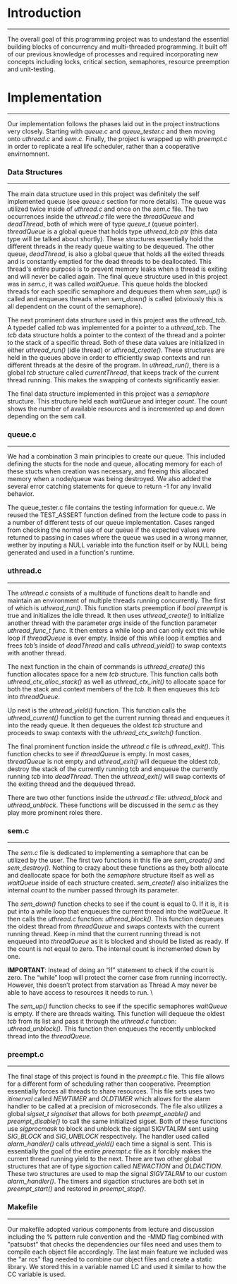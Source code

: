 # Introduction
------
The overall goal of this programming project was to undestand the essential building blocks of concurrency and multi-threaded programming. It built off of our previous knowledge of processes and required incorporating new concepts including locks, critical section, semaphores, resource preemption and unit-testing.
# Implementation
------
Our implementation follows the phases laid out in the project instructions very closely. Starting with *queue.c* and *queue_tester.c* and then moving onto *uthread.c* and *sem.c*. Finally, the project is wrapped up with *preempt.c* in order to replicate a real life scheduler, rather than a cooperative envirnomnent. 
### Data Structures
------
The main data structure used in this project was definitely the self implemented queue (see *queue.c* section for more details). The queue was utilized twice inside of *uthread.c* and once on the *sem.c* file. The two occurrences inside the *uthread.c* file were the *threadQueue* and *deadThread*, both of which were of type *queue_t* (queue pointer). *threadQueue* is a global queue that holds type *uthread_tcb ptr* (this data type will be talked about shortly). These structures essentially hold the different threads in the ready queue waiting to be dequeued. The other queue, *deadThread*, is also a global queue that holds all the exited threads and is constantly emptied for the dead threads to be deallocated. This thread's entire purpose is to prevent memory leaks when a thread is exiting and will never be called again. The final queue structure used in this project was in *sem.c*, it was called *waitQueue*. This queue holds the blocked threads for each specific semaphore and dequeues them when *sem_up()* is called and enqueues threads when *sem_down()* is called (obviously this is all dependent on the count of the semaphore). 

The next prominent data structure used in this project was the *uthread_tcb*. A typedef called *tcb* was implemented for a pointer to a *uthread_tcb*. The *tcb* data structure holds a pointer to the context of the thread and a pointer to the stack of a specific thread. Both of these data values are initialized in either *uthread_run()* (idle thread) or *uthread_create()*. These structures are held in the queues above in order to efficiently swap contexts and run different threads at the desire of the program. In *uthread_run()*, there is a global *tcb* structure called *currentThread*, that keeps track of the current thread running. This makes the swapping of contexts significantly easier. 

The final data structure implemented in this project was a *semaphore* structure. This structure held each *waitQueue* and integer *count*. The count shows the number of available resources and is incremented up and down depending on the sem call. 
### queue.c
------
We had a combination 3 main principles to create our queue. This included defining the stucts for the node and queue, allocating memory for each of these stucts when creation was necessary, and freeing this allocated memory when a node/queue was being destroyed. We also added the several error catching statements for queue to return -1 for any invalid behavior.

The queue_tester.c file contains the testing information for queue.c. We reused the TEST_ASSERT function defined from the lecture code to pass in a number of different tests of our queue implementation. Cases ranged from checking the normal use of our queue if the expected values were returned to passing in cases where the queue was used in a wrong manner, wether by inputing a NULL variable into the function itself or by NULL being generated and used in a function's runtime.
### uthread.c
------
The *uthread.c* consists of a multitude of functions dealt to handle and maintain an environment of multiple threads running concurrently. The first of which is *uthread_run()*. This function starts preemption if *bool preempt* is true and initializes the idle thread. It then uses *uthread_create()* to initialize another thread with the parameter *args* inside of the function parameter *uthread_func_t func*. It then enters a while loop and can only exit this while loop if *threadQueue* is ever empty. Inside of this while loop it empties and frees *tcb*’s inside of *deadThread* and calls *uthread_yield()* to swap contexts with another thread. 

The next function in the chain of commands is *uthread_create()* this function allocates space for a new *tcb* structure. This function calls both *uthread_ctx_alloc_stack()* as well as *uthread_ctx_init()* to allocate space for both the stack and context members of the *tcb*. It then enqueues this *tcb* into *threadQueue*. 

Up next is the *uthread_yield()* function. This function calls the *uthread_current()* function to get the current running thread and enqueues it into the ready queue. It then dequeues the oldest *tcb* structure and proceeds to swap contexts with the *uthread_ctx_switch()* function. 

The final prominent function inside the *uthread.c* file is *uthread_exit()*. This function checks to see if *threadQueue* is empty. In most cases, *threadQueue* is not empty and *uthread_exit()* will dequeue the oldest *tcb*, destroy the stack of the currently running tcb and enqueue the currently running *tcb* into *deadThread*. Then the *uthread_exit()* will swap contexts of the exiting thread and the dequeued thread. 

There are two other functions inside the *uthread.c* file: *uthread_block* and *uthread_unblock*. These functions will be discussed in the *sem.c* as they play more prominent roles there.
### sem.c
------
The *sem.c* file is dedicated to implementing a semaphore that can be utilized by the user. The first two functions in this file are *sem_create()* and *sem_destroy()*. Nothing to crazy about these functions as they both allocate and deallocate space for both the *semaphore* structure itself as well as *waitQueue* inside of each structure created. *sem_create()* also initializes the internal *count* to the number passed through its parameter. 

The *sem_down()* function checks to see if the count is equal to 0. If it is, it is put into a while loop that enqueues the current thread into the *waitQueue*. It then calls the *uthread.c* function: *uthread_block()*. This function dequeues the oldest thread from *threadQueue* and swaps contexts with the current running thread. Keep in mind that the current running thread is not enqueued into *threadQueue* as it is blocked and should be listed as ready. If the count is not equal to zero. The internal count is incremented down by one. 

**IMPORTANT**: Instead of doing an “if” statement to check if the count is zero. The “while” loop will protect the corner case from running incorrectly. However, this doesn’t protect from starvation as Thread A may never be able to have access to resources it needs to run. \

The *sem_up()* function checks to see if the specific semaphores *waitQueue* is empty. If there are threads waiting. This function will dequeue the oldest *tcb* from its list and pass it through the *uthread.c* function: *uthread_unblock()*. This function then enqueues the recently unblocked thread into the *threadQueue*. 
### preempt.c
------
The final stage of this project is found in the *preempt.c* file. This file allows for a different form of scheduling rather than cooperative. Preemption essentially forces all threads to share resources. This file sets uses two *itimerval* called *NEWTIMER* and *OLDTIMER* which allows for the alarm handler to be called at a precision of microseconds. The file also utilizes a global *sigset_t signalset* that allows for both *preempt_enable()* and *preempt_disable()* to call the same initialized sigset. Both of these functions use *sigprocmask* to block and unblock the signal SIGVTALRM sent using *SIG_BLOCK* and *SIG_UNBLOCK* respectively. The handler used called *alarm_handler()* calls *uthread_yield()* each time a signal is sent. This is essentially the goal of the entire *preempt.c* file as it forcibly makes the current thread running yield to the next. There are two other global structures that are of type *sigaction* called *NEWACTION* and *OLDACTION*. These two structures are used to map the signal *SIGVTALRM* to our custom *alarm_handler()*. The timers and sigaction structures are both set in *preempt_start()* and restored in *preempt_stop()*. 
### Makefile
------
Our makefile adopted various components from lecture and discussion including the % pattern rule convention and the -MMD flag combined with "patsubst" that checks the dependencies our files need and uses them to compile each object file accordingly. The last main feature we included was the "ar rcs" flag needed to combine our object files and create a static library. We stored this in a variable named LC and used it similar to how the CC variable is used.
